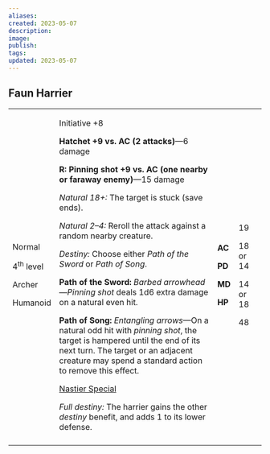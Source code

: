 ```yaml
---
aliases: 
created: 2023-05-07
description: 
image: 
publish: 
tags: 
updated: 2023-05-07
---
```


## Faun Harrier

<table>
<colgroup>
<col style="width: 15%" />
<col style="width: 67%" />
<col style="width: 5%" />
<col style="width: 11%" />
</colgroup>
<tbody>
<tr class="odd">
<td><p>Normal</p>
<p>4<sup>th</sup> level</p>
<p>Archer</p>
<p>Humanoid</p></td>
<td><p>Initiative +8</p>
<p><strong>Hatchet +9 vs. AC (2 attacks)</strong>—6 damage</p>
<p><strong>R: Pinning shot +9 vs. AC (one nearby or faraway
enemy)</strong>—15 damage</p>
<p><em>Natural 18+:</em> The target is stuck (save ends).</p>
<p><em>Natural 2–4:</em> Reroll the attack against a random nearby
creature.</p>
<p><em>Destiny:</em> Choose either <em>Path of the Sword</em> or
<em>Path of Song</em>.</p>
<p><strong>Path of the Sword:</strong> <em>Barbed
arrowhead</em>—<em>Pinning shot</em> deals 1d6 extra damage on a natural
even hit.</p>
<p><strong>Path of Song:</strong> <em>Entangling arrows</em>—On a
natural odd hit with <em>pinning shot</em>, the target is hampered until
the end of its next turn. The target or an adjacent creature may spend a
standard action to remove this effect.</p>
<p><u>Nastier Special</u></p>
<p><em>Full destiny:</em> The harrier gains the other <em>destiny</em>
benefit, and adds 1 to its lower defense.</p></td>
<td><p><strong>AC</strong></p>
<p><strong>PD</strong></p>
<p><strong>MD</strong></p>
<p><strong>HP</strong></p></td>
<td><p>19</p>
<p>18 or 14</p>
<p>14 or 18</p>
<p>48</p></td>
</tr>
<tr class="even">
<td></td>
<td></td>
<td></td>
<td></td>
</tr>
</tbody>
</table>

